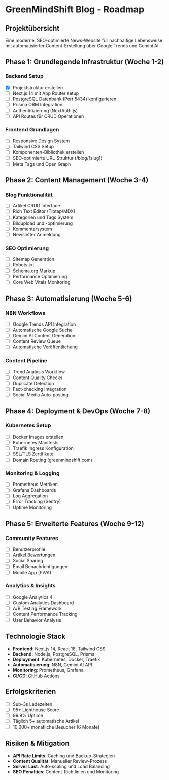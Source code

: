 # GreenMindShift Blog - Roadmap

## Projektübersicht
Eine moderne, SEO-optimierte News-Website für nachhaltige Lebensweise mit automatisierter Content-Erstellung über Google Trends und Gemini AI.

## Phase 1: Grundlegende Infrastruktur (Woche 1-2)
### Backend Setup
- [x] Projektstruktur erstellen
- [ ] Next.js 14 mit App Router setup
- [ ] PostgreSQL Datenbank (Port 5434) konfigurieren
- [ ] Prisma ORM Integration
- [ ] Authentifizierung (NextAuth.js)
- [ ] API Routes für CRUD Operationen

### Frontend Grundlagen
- [ ] Responsive Design System
- [ ] Tailwind CSS Setup
- [ ] Komponenten-Bibliothek erstellen
- [ ] SEO-optimierte URL-Struktur (/blog/[slug])
- [ ] Meta Tags und Open Graph

## Phase 2: Content Management (Woche 3-4)
### Blog Funktionalität
- [ ] Artikel CRUD Interface
- [ ] Rich Text Editor (Tiptap/MDX)
- [ ] Kategorien und Tags System
- [ ] Bildupload und -optimierung
- [ ] Kommentarsystem
- [ ] Newsletter Anmeldung

### SEO Optimierung
- [ ] Sitemap Generation
- [ ] Robots.txt
- [ ] Schema.org Markup
- [ ] Performance Optimierung
- [ ] Core Web Vitals Monitoring

## Phase 3: Automatisierung (Woche 5-6)
### N8N Workflows
- [ ] Google Trends API Integration
- [ ] Automatische Google Suche
- [ ] Gemini AI Content Generation
- [ ] Content Review Queue
- [ ] Automatische Veröffentlichung

### Content Pipeline
- [ ] Trend Analysis Workflow
- [ ] Content Quality Checks
- [ ] Duplicate Detection
- [ ] Fact-checking Integration
- [ ] Social Media Auto-posting

## Phase 4: Deployment & DevOps (Woche 7-8)
### Kubernetes Setup
- [ ] Docker Images erstellen
- [ ] Kubernetes Manifests
- [ ] Traefik Ingress Konfiguration
- [ ] SSL/TLS Zertifikate
- [ ] Domain Routing (greenmindshift.com)

### Monitoring & Logging
- [ ] Prometheus Metriken
- [ ] Grafana Dashboards
- [ ] Log Aggregation
- [ ] Error Tracking (Sentry)
- [ ] Uptime Monitoring

## Phase 5: Erweiterte Features (Woche 9-12)
### Community Features
- [ ] Benutzerprofile
- [ ] Artikel Bewertungen
- [ ] Social Sharing
- [ ] Email Benachrichtigungen
- [ ] Mobile App (PWA)

### Analytics & Insights
- [ ] Google Analytics 4
- [ ] Custom Analytics Dashboard
- [ ] A/B Testing Framework
- [ ] Content Performance Tracking
- [ ] User Behavior Analysis

## Technologie Stack
- **Frontend**: Next.js 14, React 18, Tailwind CSS
- **Backend**: Node.js, PostgreSQL, Prisma
- **Deployment**: Kubernetes, Docker, Traefik
- **Automatisierung**: N8N, Gemini AI API
- **Monitoring**: Prometheus, Grafana
- **CI/CD**: GitHub Actions

## Erfolgskriterien
- [ ] Sub-3s Ladezeiten
- [ ] 95+ Lighthouse Score
- [ ] 99.9% Uptime
- [ ] Täglich 5+ automatische Artikel
- [ ] 10,000+ monatliche Besucher (6 Monate)

## Risiken & Mitigation
- **API Rate Limits**: Caching und Backup-Strategien
- **Content Qualität**: Manueller Review-Prozess
- **Server Last**: Auto-scaling und Load Balancing
- **SEO Penalties**: Content-Richtlinien und Monitoring 